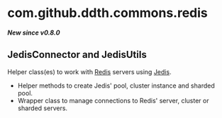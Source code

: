 # com.github.ddth.commons.redis

***New since v0.8.0***

## JedisConnector and JedisUtils

Helper class(es) to work with [Redis](https://redis.io) servers using [Jedis](https://github.com/xetorthio/jedis).

- Helper methods to create Jedis' pool, cluster instance and sharded pool.
- Wrapper class to manage connections to Redis' server, cluster or sharded servers.
